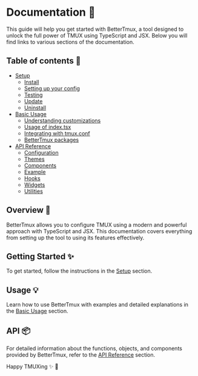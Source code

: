 # Documentation 📕
This guide will help you get started with BetterTmux, a tool designed to unlock the full power of TMUX using TypeScript and JSX.
Below you will find links to various sections of the documentation.

## Table of contents 🔗

- [Setup](1-setup.md)
  - [Install](1-setup.md#install)
  - [Setting up your config](1-setup.md#setting-up-your-config)
  - [Testing](1-setup.md#testing)
  - [Update](1-setup.md#update)
  - [Uninstall](1-setup.md#uninstall)
- [Basic Usage](2-basic-usage.md)
  - [Understanding customizations](2-basic-usage.md#understanding-customizations)
  - [Usage of index.tsx](2-basic-usage.md#usage-of-indextsx)
  - [Integrating with tmux.conf](2-basic-usage.md#integrating-with-your-tmuxconf)
  - [BetterTmux packages](2-basic-usage.md#bettertmux-packages-better-tmux)
- [API Reference](3-api-reference.md)
  - [Configuration](3-api-reference.md#configuration)
  - [Themes](3-api-reference.md#themes)
  - [Components](3-api-reference.md#components)
  - [Example](3-api-reference.md#example)
  - [Hooks](3-api-reference.md#hooks)
  - [Widgets](3-api-reference.md#widgets)
  - [Utilities](3-api-reference.md#utilities)

## Overview 🔎

BetterTmux allows you to configure TMUX using a modern and powerful approach with TypeScript and JSX. 
This documentation covers everything from setting up the tool to using its features effectively.

## Getting Started ✨

To get started, follow the instructions in the [Setup](1-setup.md) section.

## Usage 💡

Learn how to use BetterTmux with examples and detailed explanations in the [Basic Usage](2-basic-usage.md) section.

## API 📦

For detailed information about the functions, objects, and components provided by BetterTmux, refer to the [API Reference](3-api-reference.md) section.

Happy TMUXing ✨ 🚀
